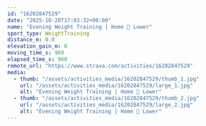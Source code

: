 ```yaml
---
id: "16202847529"
date: "2025-10-20T17:03:32+00:00"
name: "Evening Weight Training | Home 🏡 Lower"
sport_type: WeightTraining
distance_m: 0.0
elevation_gain_m: 0
moving_time_s: 960
elapsed_time_s: 960
remote_url: "https://www.strava.com/activities/16202847529"
media:
  - thumb: "/assets/activities_media/16202847529/thumb_1.jpg"
    url: "/assets/activities_media/16202847529/large_1.jpg"
    alt: "Evening Weight Training | Home 🏡 Lower"
  - thumb: "/assets/activities_media/16202847529/thumb_2.jpg"
    url: "/assets/activities_media/16202847529/large_2.jpg"
    alt: "Evening Weight Training | Home 🏡 Lower"
---
```

